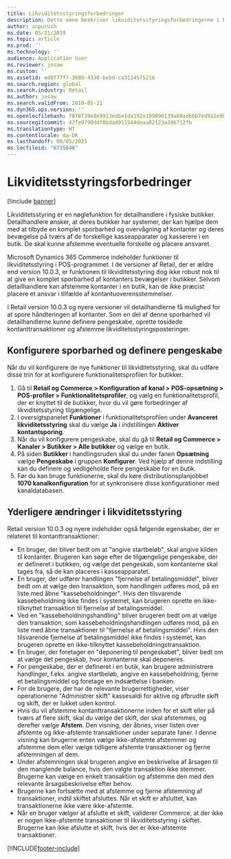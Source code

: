 ```yaml
---
title: Likviditetsstyringsforbedringer
description: Dette emne beskriver likviditetsstyringsforbedringerne i POS for Dynamics 365 Commerce.
author: anpurush
ms.date: 05/21/2019
ms.topic: article
ms.prod: ''
ms.technology: ''
audience: Application User
ms.reviewer: josaw
ms.custom: ''
ms.assetid: ed0f77f7-3609-4330-bebd-ca3134575216
ms.search.region: global
ms.search.industry: Retail
ms.author: josaw
ms.search.validFrom: 2019-05-21
ms.dyn365.ops.version: ''
ms.openlocfilehash: f878f39e8e9913edbe1da192e199090139a88adb6b7ed9a1e9b779c5748171b5
ms.sourcegitcommit: 42fe9790ddf0bdad911544deaa82123a396712fb
ms.translationtype: HT
ms.contentlocale: da-DK
ms.lasthandoff: 08/05/2021
ms.locfileid: "6735648"
---
```

# <a name="cash-management-improvements"></a>Likviditetsstyringsforbedringer

[!include [banner](includes/banner.md)]


Likviditetsstyring er en nøglefunktion for detailhandlere i fysiske butikker. Detailhandlere ønsker, at deres butikker har systemer, der kan hjælpe dem med at tilbyde en komplet sporbarhed og overvågning af kontanter og deres bevægelse på tværs af de forskellige kasseapparater og kasserere i en butik. De skal kunne afstemme eventuelle forskelle og placere ansvaret.


Microsoft Dynamics 365 Commerce indeholder funktioner til likviditetsstyring i POS-programmet. I de versioner af Retail, der er ældre end version 10.0.3, er funktionen til likviditetsstyring dog ikke robust nok til at give en komplet sporbarhed af kontanters bevægelser i butikker. Selvom detailhandlere kan afstemme kontanter i en butik, kan de ikke præcist placere et ansvar i tilfælde af kontantuoverensstemmelser.


I Retail version 10.0.3 og nyere versioner vil detailhandlerne få mulighed for at spore håndteringen af kontanter. Som en del af denne sporbarhed vil detailhandlerne kunne definere pengeskabe, oprette tosidede kontanttransaktioner og afstemme likviditetsstyringsposteringer.

## <a name="set-up-traceability-and-define-safes"></a>Konfigurere sporbarhed og definere pengeskabe

Når du vil konfigurere de nye funktioner til likviditetsstyring, skal du udføre disse trin for at konfigurere funktionalitetsprofilen for butikker.

1. Gå til **Retail og Commerce \> Konfiguration af kanal \> POS-opsætning \> POS-profiler \> Funktionalitetsprofiler**, og vælg en funktionalitetsprofil, der er knyttet til de butikker, hvor du vil gøre forbedringer af likviditetsstyring tilgængelige.
2. I oversigtspanelet **Funktioner** i funktionalitetsprofilen under **Avanceret likviditetsstyring** skal du vælge **Ja** i indstillingen **Aktiver kontantsporing**.
3. Når du vil konfigurere pengeskabe, skal du gå til **Retail og Commerce \> Kanaler \> Butikker \> Alle butikker** og vælge en butik.
4. På siden **Butikker** i handlingsruden skal du under fanen **Opsætning** vælge **Pengeskabe** i gruppen **Konfigurer**. Ved hjælp af denne indstilling kan du definere og vedligeholde flere pengeskabe for en butik.
4. Før du kan bruge funktionerne, skal du køre distributionsplanjobbet **1070 kanalkonfiguration** for at synkronisere disse konfigurationer med kanaldatabasen.

## <a name="additional-cash-management-changes"></a>Yderligere ændringer i likviditetsstyring

Retail version 10.0.3 og nyere indeholder også følgende egenskaber, der er relateret til kontanttransaktioner:

- En bruger, der bliver bedt om at "angive startbeløb", skal angive kilden til kontanter. Brugeren kan søge efter de tilgængelige pengeskabe, der er defineret i butikken, og vælge det pengeskab, som kontanterne skal tages fra, så de kan placeres i kasseapparatet.
- En bruger, der udfører handlingen "fjernelse af betalingsmiddel", bliver bedt om at vælge den transaktion, som handlingen udføres mod, på en liste med åbne "kassebeholdninger". Hvis den tilsvarende kassebeholdning ikke findes i systemet, kan brugeren oprette en ikke-tilknyttet transaktion til fjernelse af betalingsmiddel.
- Ved en "kassebeholdningshandling" bliver brugeren bedt om at vælge den transaktion, som kassebeholdningshandlingen udføres mod, på en liste med åbne transaktioner til "fjernelse af betalingsmiddel". Hvis den tilsvarende fjernelse af betalingsmiddel ikke findes i systemet, kan brugeren oprette en ikke-tilknyttet kassebeholdningstransaktion.
- En bruger, der foretager en "deponering til pengeskabet", bliver bedt om at vælge det pengeskab, hvor kontanterne skal deponeres.
- For pengeskabe, der er defineret i en butik, kan brugere administrere handlinger, f.eks. angive startbeløb, angive en kassebeholdning, fjerne et betalingsmiddel og foretage en indsættelse i banken.
- For de brugere, der har de relevante brugerrettigheder, viser operationerne "Administrer skift" kassesaldi for aktive og afbrudte skift og skift, der er lukket uden kontrol.
- Hvis du vil afstemme kontanttransaktionerne inden for et skift eller på tværs af flere skift, skal du vælge det skift, der skal afstemmes, og derefter vælge **Afstem**. Den visning, der åbnes, viser listen over afstemte og ikke-afstemte transaktioner under separate faner. I denne visning kan brugerne enten vælge ikke-afstemte afstemmer og afstemme dem eller vælge tidligere afstemte transaktioner og fjerne afstemningen af dem.
- Under afstemningen skal brugeren angive en beskrivelse af årsagen til den manglende balance, hvis den valgte transaktion ikke stemmer. Brugerne kan vælge en enkelt transaktion og afstemme den med den relevante årsagsbeskrivelse efter behov.
- Brugerne kan fortsætte med at afstemme og fjerne afstemning af transaktioner, indtil skiftet afsluttes. Når et skift er afsluttet, kan transaktionerne ikke være ikke-afstemte.
- Når en bruger vælger at afslutte et skift, validerer Commerce, at der ikke er nogen ikke-afstemte transaktioner til likviditetsstyring i skiftet. Brugerne kan ikke afslutte et skift, hvis der er ikke-afstemte transaktioner.


[!INCLUDE[footer-include](../includes/footer-banner.md)]